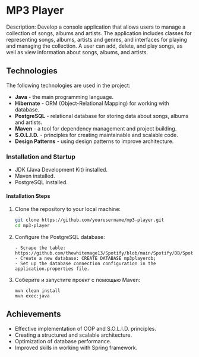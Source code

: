 
# MP3 Player

Description: Develop a console application that allows users to manage a collection of songs, albums and artists. 
The application includes classes for representing songs, albums, artists and genres, and interfaces for playing and managing the collection. A user can add, delete, and play songs, as well as view information about songs, albums, and artists.

## Technologies

The following technologies are used in the project:

- **Java** - the main programming language.
- **Hibernate** - ORM (Object-Relational Mapping) for working with database.
- **PostgreSQL** - relational database for storing data about songs, albums and artists.
- **Maven** - a tool for dependency management and project building.
- **S.O.L.I.D.** - principles for creating maintainable and scalable code.
- **Design Patterns** - using design patterns to improve architecture.

### Installation and Startup

- JDK (Java Development Kit) installed.
- Maven installed.
- PostgreSQL installed.

#### Installation Steps

1. Clone the repository to your local machine:
   ```bash
   git clone https://github.com/yourusername/mp3-player.git
   cd mp3-player
2. Configure the PostgreSQL database:
   ```bsha
   - Scrape the table: https://github.com/thewhitemage13/Spotify/blob/main/Spotify/DB/SpotifySQL.sql
   - Create a new database: CREATE DATABASE mp3playerdb;
   - Set up the database connection configuration in the application.properties file.
3. Соберите и запустите проект с помощью Maven:
   ```bsha
   mvn clean install
   mvn exec:java

## Achievements

- Effective implementation of OOP and S.O.L.I.D. principles.
- Creating a structured and scalable architecture.
- Optimization of database performance.
- Improved skills in working with Spring framework.
